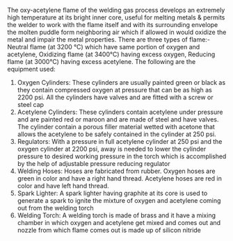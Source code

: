 The oxy-acetylene flame of the welding gas process develops an extremely high temperature at its bright inner core, useful for melting metals & permits the welder to work with the flame itself and with its surrounding envelope the molten puddle form neighboring air which if allowed in would oxidize the metal and impair the metal properties. There are three types of flame:-Neutral flame (at 3200 °C) which have same portion of oxygen and acetylene, Oxidizing flame (at 3400°C) having excess oxygen, Reducing flame (at 3000°C) having excess acetylene.
The following are the equipment used:
1. Oxygen Cylinders: These cylinders are usually painted green or black as they contain compressed oxygen at pressure that can be as high as 2200 psi. All the cylinders have valves and are fitted with a screw or steel cap
2. Acetylene Cylinders: These cylinders contain acetylene under pressure and are painted red or maroon and are made of steel and have valves. The cylinder contain a porous filler material wetted with acetone that allows the acetylene to be safely contained in the cylinder at 250 psi.
3. Regulators: With a pressure in full acetylene cylinder at 250 psi and the oxygen cylinder at 2200 psi, away is needed to lower the cylinder pressure to desired working pressure in the torch which is accomplished by the help of adjustable pressure reducing regulator 
4. Welding Hoses: Hoses are fabricated from rubber. Oxygen hoses are green in color and have a right hand thread. Acetylene hoses are red in color and have left hand thread.
5. Spark Lighter: A spark lighter having graphite at its core is used to generate a spark to ignite the mixture of oxygen and acetylene coming out from the welding torch
6. Welding Torch: A welding torch is made of brass and it have a mixing chamber in which oxygen and acetylene get mixed and comes out and nozzle from which flame comes out  is made up of silicon nitride 

